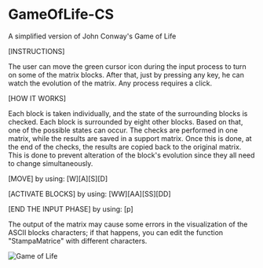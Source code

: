 # GameOfLife-CS
A simplified version of John Conway's Game of Life

[INSTRUCTIONS]

The user can move the green cursor icon during the input process to turn on some of the matrix blocks. After that, just by pressing any key, he can watch the evolution of the matrix. Any process requires a click.

[HOW IT WORKS]

Each block is taken individually, and the state of the surrounding blocks is checked. Each block is surrounded by eight other blocks. Based on that, one of the possible states can occur. The checks are performed in one matrix, while the results are saved in a support matrix. Once this is done, at the end of the checks, the results are copied back to the original matrix. This is done to prevent alteration of the block's evolution since they all need to change simultaneously.

[MOVE] by using: [W][A][S][D]

[ACTIVATE BLOCKS] by using: [WW][AA][SS][DD]

[END THE INPUT PHASE] by using: [p]

The output of the matrix may cause some errors in the visualization of the ASCII blocks characters; if that happens, you can edit the function "StampaMatrice" with different characters.


<img src="https://blog.datawrapper.de/wp-content/uploads/2021/06/game-of-life-loop-cropped.gif" alt="Game of Life">

